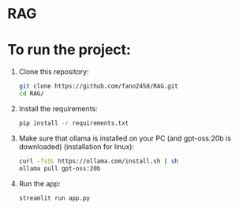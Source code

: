# RAG

# To run the project:
1. Clone this repository:
    ```sh
    git clone https://github.com/fano2458/RAG.git
    cd RAG/
    ```
2. Install the requirements:
   ```sh
   pip install -r requirements.txt
   ```
3. Make sure that ollama is installed on your PC (and gpt-oss:20b is downloaded) (installation for linux):
   ```sh
   curl -fsSL https://ollama.com/install.sh | sh
   ollama pull gpt-oss:20b
   ```
4. Run the app:
   ```sh
   streamlit run app.py
   ```
